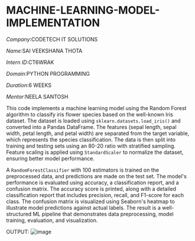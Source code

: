 # MACHINE-LEARNING-MODEL-IMPLEMENTATION

*Company*:CODETECH IT SOLUTIONS

*Name*:SAI VEEKSHANA THOTA

*Intern ID*:CT6WRAK

*Domain*:PYTHON PROGRAMMING

*Duration*:6 WEEKS

*Mentor*:NEELA SANTOSH

This code implements a machine learning model using the Random Forest algorithm to classify iris flower species based on the well-known Iris dataset. The dataset is loaded using `sklearn.datasets.load_iris()` and converted into a Pandas DataFrame. The features (sepal length, sepal width, petal length, and petal width) are separated from the target variable, which represents the species classification. The data is then split into training and testing sets using an 80-20 ratio with stratified sampling. Feature scaling is applied using `StandardScaler` to normalize the dataset, ensuring better model performance. 

A `RandomForestClassifier` with 100 estimators is trained on the preprocessed data, and predictions are made on the test set. The model's performance is evaluated using accuracy, a classification report, and a confusion matrix. The accuracy score is printed, along with a detailed classification report that includes precision, recall, and F1-score for each class. The confusion matrix is visualized using Seaborn's heatmap to illustrate model predictions against actual labels. The result is a well-structured ML pipeline that demonstrates data preprocessing, model training, evaluation, and visualization.


OUTPUT:
![image](https://github.com/user-attachments/assets/e31f116d-1e12-45b0-9500-3195478a4304)





